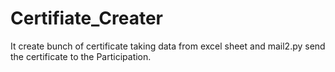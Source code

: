 # Certifiate_Creater
It create bunch of certificate taking data from excel sheet and mail2.py send the certificate to the Participation.


